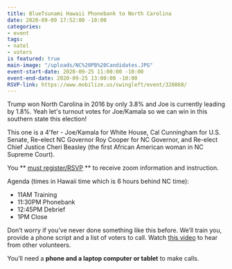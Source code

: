 ```yaml
---
title: BlueTsunami Hawaii Phonebank to North Carolina
date: 2020-09-09 17:52:00 -10:00
categories:
- event
tags:
- natel
- voters
is featured: true
main-image: "/uploads/NC%20PB%20Candidates.JPG"
event-start-date: 2020-09-25 11:00:00 -10:00
event-end-date: 2020-09-25 13:00:00 -10:00
RSVP-link: https://www.mobilize.us/swingleft/event/320868/
---
```


Trump won North Carolina in 2016 by only 3.8% and Joe is currently leading by 1.8%. Yeah let's turnout votes for Joe/Kamala so we can win in this southern state this election!

This one is a 4'fer - Joe/Kamala for White House, Cal Cunningham for U.S. Senate, Re-elect NC Governor Roy Cooper for NC Governor, and Re-elect Chief Justice Cheri Beasley (the first African American woman in NC Supreme Court).

You ** [must register/RSVP](https://us02web.zoom.us/meeting/register/tZMlce-vrDwqG93LGlpMbG0ViIU8jeur1adv) ** to receive zoom information and instruction.

Agenda (times in Hawaii time which is 6 hours behind NC time):
* 11AM Training
* 11:30PM Phonebank
* 12:45PM Debrief
* 1PM Close

Don’t worry if you’ve never done something like this before. We’ll train you, provide a phone script and a list of voters to call.  Watch [this video](https://www.youtube.com/watch?v=6J9vREXbXlM&feature=youtu.be) to hear from other volunteers.

You’ll need a **phone and a laptop computer or tablet** to make calls.
